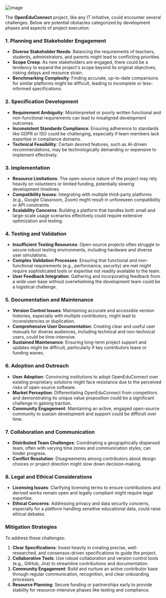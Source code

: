 ![image](https://github.com/user-attachments/assets/38a026fd-898c-4e9c-8998-a09909a89378)

The **OpenEduConnect** project, like any IT initiative, could encounter several challenges. 
Below are potential obstacles categorized by development phases and aspects of project execution:

### **1. Planning and Stakeholder Engagement**
- **Diverse Stakeholder Needs**: Balancing the requirements of teachers, students, administrators, and parents might lead to conflicting priorities.
- **Scope Creep**: As new stakeholders are engaged, there could be a tendency to expand the project's scope beyond its original objectives, risking delays and resource strain.
- **Benchmarking Complexity**: Finding accurate, up-to-date comparisons for similar platforms might be difficult, leading to incomplete or less-informed specifications.

### **2. Specification Development**
- **Requirement Ambiguity**: Misinterpreted or poorly written functional and non-functional requirements can lead to misaligned development outcomes.
- **Inconsistent Standards Compliance**: Ensuring adherence to standards like GDPR or ISO could be challenging, especially if team members lack expertise in compliance domains.
- **Technical Feasibility**: Certain desired features, such as AI-driven recommendations, may be technologically demanding or expensive to implement effectively.

### **3. Implementation**
- **Resource Limitations**: The open-source nature of the project may rely heavily on volunteers or limited funding, potentially slowing development timelines.
- **Compatibility Issues**: Integrating with multiple third-party platforms (e.g., Google Classroom, Zoom) might result in unforeseen compatibility or API constraints.
- **Scalability Concerns**: Building a platform that handles both small and large-scale usage scenarios effectively could require extensive optimization and testing.

### **4. Testing and Validation**
- **Insufficient Testing Resources**: Open-source projects often struggle to secure robust testing environments, including hardware and diverse user simulations.
- **Complex Validation Processes**: Ensuring that functional and non-functional requirements (e.g., performance, security) are met might require sophisticated tools or expertise not readily available to the team.
- **User Feedback Integration**: Gathering and incorporating feedback from a wide user base without overwhelming the development team could be a logistical challenge.

### **5. Documentation and Maintenance**
- **Version Control Issues**: Maintaining accurate and accessible version histories, especially with multiple contributors, might lead to inconsistencies or duplication.
- **Comprehensive User Documentation**: Creating clear and useful user manuals for diverse audiences, including technical and non-technical users, could be time-intensive.
- **Sustained Maintenance**: Ensuring long-term project support and updates might be difficult, particularly if key contributors leave or funding wanes.

### **6. Adoption and Outreach**
- **User Adoption**: Convincing institutions to adopt OpenEduConnect over existing proprietary solutions might face resistance due to the perceived risks of open-source software.
- **Market Perception**: Differentiating OpenEduConnect from competitors and demonstrating its unique value proposition could be a significant challenge in gaining traction.
- **Community Engagement**: Maintaining an active, engaged open-source community to sustain development and support could be difficult over time.

### **7. Collaboration and Communication**
- **Distributed Team Challenges**: Coordinating a geographically dispersed team, often with varying time zones and communication styles, can hinder progress.
- **Conflict Resolution**: Disagreements among contributors about design choices or project direction might slow down decision-making.

### **8. Legal and Ethical Considerations**
- **Licensing Issues**: Clarifying licensing terms to ensure contributions and derived works remain open and legally compliant might require legal expertise.
- **Ethical Concerns**: Addressing privacy and data security concerns, especially for a platform handling sensitive educational data, could raise ethical debates.

### **Mitigation Strategies**
To address these challenges:
1. **Clear Specifications**: Invest heavily in creating precise, well-researched, and consensus-driven specifications to guide the project.
2. **Collaborative Tools**: Use robust collaboration and version control tools (e.g., GitHub, Jira) to streamline contributions and documentation.
3. **Community Engagement**: Build and nurture an active contributor base through regular communication, recognition, and clear onboarding processes.
4. **Resource Planning**: Secure funding or partnerships early to provide stability for resource-intensive phases like testing and compliance.
